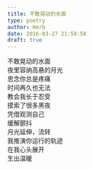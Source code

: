 ```yaml
---  
title: 不敢晃动的水面  
type: poetry  
author: Herb  
date: 2016-03-27 21:59:58  
draft: true
---  
```

不敢晃动的水面  
夜里容纳高悬的月光    
思念你总是疼痛  
时间再久也无法  
教会我长于忍受  
摸索了很多黑夜  
凭借观测自己  
缓解颤抖    
月光延伸，流转  
我推演你运行的轨迹  
在我心头展开  
生出温暖